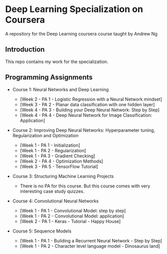 # Deep Learning Specialization on Coursera
A repository for the Deep Learning coursera course taught by Andrew Ng

## Introduction

This repo contains my work for the specialization.

## Programming Assignments

- Course 1: Neural Networks and Deep Learning

  - [Week 2 - PA 1 - Logistic Regression with a Neural Network mindset]
  - [Week 3 - PA 2 - Planar data classification with one hidden layer]
  - [Week 4 - PA 3 - Building your Deep Neural Network: Step by Step]
  - [Week 4 - PA 4 - Deep Neural Network for Image Classification: Application]
  
- Course 2: Improving Deep Neural Networks: Hyperparameter tuning, Regularization and Optimization

  - [Week 1 - PA 1 - Initialization]
  - [Week 1 - PA 2 - Regularization]
  - [Week 1 - PA 3 - Gradient Checking]
  - [Week 2 - PA 4 - Optimization Methods]
  - [Week 3 - PA 5 - TensorFlow Tutorial]

- Course 3: Structuring Machine Learning Projects

  - There is no PA for this course. But this course comes with very interesting case study quizzes.
  
- Course 4: Convolutional Neural Networks

  - [Week 1 - PA 1 - Convolutional Model: step by step]
  - [Week 1 - PA 2 - Convolutional Model: application]
  - [Week 2 - PA 1 - Keras - Tutorial - Happy House]
  
- Course 5: Sequence Models

  - [Week 1 - PA 1 - Building a Recurrent Neural Network - Step by Step]
  - [Week 1 - PA 2 - Character level language model - Dinosaurus land]
  
